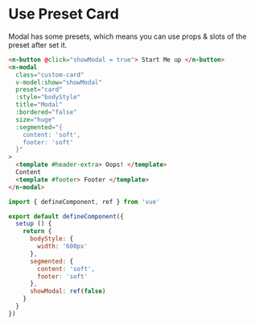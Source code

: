 # Use Preset Card

Modal has some presets, which means you can use props & slots of the preset after set it.

```html
<n-button @click="showModal = true"> Start Me up </n-button>
<n-modal
  class="custom-card"
  v-model:show="showModal"
  preset="card"
  :style="bodyStyle"
  title="Modal"
  :bordered="false"
  size="huge"
  :segmented="{
    content: 'soft',
    footer: 'soft'
  }"
>
  <template #header-extra> Oops! </template>
  Content
  <template #footer> Footer </template>
</n-modal>
```

```js
import { defineComponent, ref } from 'vue'

export default defineComponent({
  setup () {
    return {
      bodyStyle: {
        width: '600px'
      },
      segmented: {
        content: 'soft',
        footer: 'soft'
      },
      showModal: ref(false)
    }
  }
})
```
